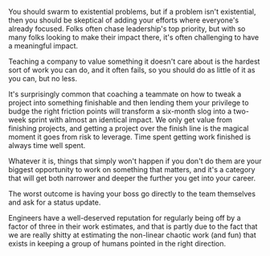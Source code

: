 You should swarm to existential problems, but if a problem isn't existential, then you should be skeptical of adding your efforts where everyone's already focused. Folks often chase leadership's top priority, but with so many folks looking to make their impact there, it's often challenging to have a meaningful impact.

Teaching a company to value something it doesn't care about is the hardest sort of work you can do, and it often fails, so you should do as little of it as you can, but no less. 

It's surprisingly common that coaching a teammate on how to tweak a project into something finishable and then lending them your privilege to budge the right friction points will transform a six-month slog into a two-week sprint with almost an identical impact.
We only get value from finishing projects, and getting a project over the finish line is the magical moment it goes from risk to leverage. Time spent getting work finished is always time well spent.

Whatever it is, things that simply won't happen if you don't do them are your biggest opportunity to work on something that matters, and it's a category that will get both narrower and deeper the further you get into your career.

The worst outcome is having your boss go directly to the team themselves and ask for a status update.

Engineers have a well-deserved reputation for regularly being off by a factor of three in their work estimates, and that is partly due to the fact that we are really shitty at estimating the non-linear chaotic work (and fun) that exists in keeping a group of humans pointed in the right direction.
